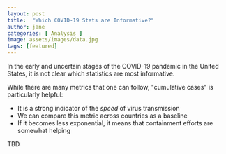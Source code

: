 ```yaml
---
layout: post
title:  "Which COVID-19 Stats are Informative?"
author: jane
categories: [ Analysis ]
image: assets/images/data.jpg
tags: [featured]
---
```


In the early and uncertain stages of the COVID-19 pandemic in the United States, it is not clear which statistics are most informative.

While there are many metrics that one can follow, "cumulative cases" is particularly helpful:

* It is a strong indicator of the _speed_ of virus transmission
* We can compare this metric across countries as a baseline
* If it becomes less exponential, it means that containment efforts are somewhat helping

TBD
